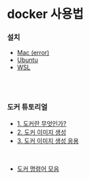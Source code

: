# docker 사용법

### 설치
- [Mac (error)](mac_install.md)
- [Ubuntu](ubuntu_install.md)
- [WSL](wsl_install.md)

</br>
</br>

### 도커 튜토리얼

- [1. 도커란 무엇인가?](what-is-docker.md)
- [2. 도커 이미지 생성](create-image.md)
- [3. 도커 이미지 생성 응용](create-image2.md)


</br>

- [도커 명령어 모음](docker-cmd.md)